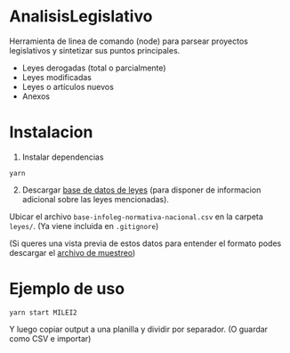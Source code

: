 # AnalisisLegislativo

Herramienta de linea de comando (node) para parsear proyectos legislativos y sintetizar sus puntos principales.

* Leyes derogadas (total o parcialmente)
* Leyes modificadas
* Leyes o artículos nuevos
* Anexos

# Instalacion

1. Instalar dependencias
```
yarn
```

2. Descargar [base de datos de leyes](https://datos.gob.ar/dataset/justicia-base-infoleg-normativa-nacional/archivo/justicia_bf0ec116-ad4e-4572-a476-e57167a84403) (para disponer de informacion adicional sobre las leyes mencionadas).

Ubicar el archivo `base-infoleg-normativa-nacional.csv` en la carpeta `leyes/`. (Ya viene incluida en `.gitignore`)

(Si queres una vista previa de estos datos para entender el formato podes descargar el [archivo de muestreo](https://datos.gob.ar/km/dataset/justicia-base-infoleg-normativa-nacional/archivo/justicia_8b1c2310-564e-41e6-9a84-99cfa9939bbc))

# Ejemplo de uso

```
yarn start MILEI2
```

Y luego copiar output a una planilla y dividir por separador. (O guardar como CSV e importar)
